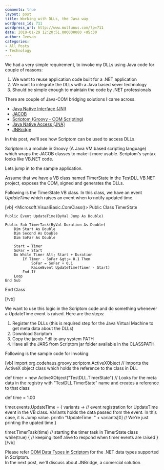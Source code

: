 ```yaml
---
comments: true
layout: post
title: Working with DLLs, the Java way
wordpress_id: 711
wordpress_url: http://www.multunus.com/?p=711
date: 2010-01-29 12:20:51.000000000 +05:30
author: Jeevan
categories:
- All Posts
- Technology
---
```

We had a very simple requirement, to invoke my DLLs using Java code for couple of reasons:
<ol>
	<li> We want to reuse application code built for a .NET application</li>
	<li> We want to integrate the DLLs with a Java based sever technology</li>
	<li> Should be simple enough to maintain the code by .NET professionals</li>
</ol>
There are couple of Java-COM bridging solutions I came across.
<ul>
	<li> <a id="o-ek" title="Java Native Interface (JNI)" href="http://en.wikipedia.org/wiki/Java_Native_Interface">Java Native Interface (JNI)</a></li>
	<li> <a id="m-.." title="JACOB" href="http://sourceforge.net/projects/jacob-project/">JACOB</a></li>
	<li> <a id="r0rf" title="Scriptom (Groovy - COM Scripting)" href="http://groovy.codehaus.org/COM+Scripting">Scriptom (Groovy - COM Scripting)</a></li>
	<li> <a id="h:uh" title="Java Native Access (JNA)" href="https://jna.dev.java.net/">Java Native Access (JNA)</a></li>
	<li> <a id="ck4a" title="JNBridge" href="http://www.jnbridge.com/">JNBridge</a></li>
</ul>
In this post, we'll see how Scriptom can be used to access DLLs.

Scriptom is a module in Groovy (A Java VM based scripting language) which wraps the JACOB classes to make it more usable. Scriptom's syntax looks like VB.NET code.

Lets jump in to the sample application.

Assume that we have a VB class named TimerState in the TestDLL VB.NET project, exposes the COM, signed and generates the DLLs.

Following is the TimerState VB class. In this class, we have an event <em>UpdateTime</em> which raises an event when to notify updated time.

[vb]
 ﻿&lt;Microsoft.VisualBasic.ComClass()&gt; Public Class TimerState

    Public Event UpdateTime(ByVal Jump As Double)

    Public Sub TimerTask(ByVal Duration As Double)
        Dim Start As Double
        Dim Second As Double
        Dim SoFar As Double

        Start = Timer
        SoFar = Start
        Do While Timer &lt; Start + Duration
            If Timer - SoFar &gt;= 0.1 Then
                SoFar = SoFar + 0.1
                RaiseEvent UpdateTime(Timer - Start)
            End If
        Loop
    End Sub
End Class

[/vb]

We want to use this logic in the Scriptom code and do something whenever a UpdateTime event is raised. Here are the steps:
<ol>
	<li> Register the DLLs (this is required step for the Java Virtual Machine to get meta data about the DLLs)</li>
	<li> Download Scriptom</li>
	<li> Copy the jacob-*.dll to any system PATH</li>
	<li> Have all the JARS from Scriptom jar folder available in the CLASSPATH</li>
</ol>
Following is the sample code for invoking

[vb]
import org.codehaus.groovy.scriptom.ActiveXObject // Imports the ActiveX object class which holds the reference to the class in DLL

def timer = new ActiveXObject(&quot;TestDLL.TimerState&quot;) // Looks for the meta data in the registry with &quot;TestDLL.TimerState&quot; name and creates a reference to that class

def time = 1.00

timer.events.UpdateTime = { variants -&gt; // event registration for UpdateTime event in the VB class. Variants holds the data passed from the event. In this case, it is Jump value.
    println &quot;UpdateTime: &quot; + variants[0] // We're just printing the upated time
}

timer.TimerTask(time) // starting the timer task in TimerState class
while(true) { // keeping itself alive to respond when timer events are raised
}
[/vb]
<div style="text-align: left;">Please refer <a id="hzki" title="COM Data Types in Scriptom" href="http://groovy.codehaus.org/COM+Data+Types+in+Scriptom">COM Data Types in Scriptom</a> for the .NET data types supported in Scriptom.</div>
<strong><span style="font-weight: normal;">
In the next post, we'll discuss about JNBridge, a comercial solution.</span></strong>
<div id="_mcePaste" style="overflow: hidden; position: absolute; left: -10000px; top: 694px; width: 1px; height: 1px;">

﻿&lt;Microsoft.VisualBasic.ComClass()&gt; Public Class TimerState

Public Event UpdateTime(ByVal Jump As Double)

Public Sub TimerTask(ByVal Duration As Double)
Dim Start As Double
Dim Second As Double
Dim SoFar As Double

Start = Timer
SoFar = Start
Do While Timer &lt; Start + Duration
If Timer - SoFar &gt;= 0.1 Then
SoFar = SoFar + 0.1
RaiseEvent UpdateTime(Timer - Start)
End If
Loop
End Sub
End Class

</div>
